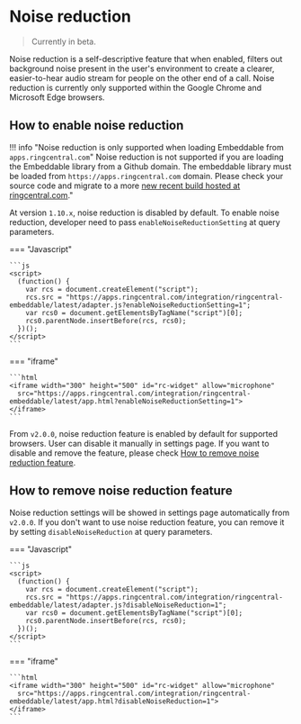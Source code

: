 # Noise reduction

<!-- md:version 1.10.0 -->

> Currently in beta.

Noise reduction is a self-descriptive feature that when enabled, filters out background noise present in the user's environment to create a clearer, easier-to-hear audio stream for people on the other end of a call. Noise reduction is currently only supported within the Google Chrome and Microsoft Edge browsers.

## How to enable noise reduction

!!! info "Noise reduction is only supported when loading Embeddable from `apps.ringcentral.com`"
    Noise reduction is not supported if you are loading the Embeddable library from a Github domain. The embeddable library must be loaded from `https://apps.ringcentral.com` domain. Please check your source code and migrate to a more [new recent build hosted at ringcentral.com](../integration/new-latest-uri.md)."

<!-- md:version 1.10.0 -->

At version `1.10.x`, noise reduction is disabled by default. To enable noise reduction, developer need to pass `enableNoiseReductionSetting` at query parameters.

=== "Javascript"

    ```js
    <script>
      (function() {
        var rcs = document.createElement("script");
        rcs.src = "https://apps.ringcentral.com/integration/ringcentral-embeddable/latest/adapter.js?enableNoiseReductionSetting=1";
        var rcs0 = document.getElementsByTagName("script")[0];
        rcs0.parentNode.insertBefore(rcs, rcs0);
      })();
    </script>
    ```

=== "iframe"

    ```html
    <iframe width="300" height="500" id="rc-widget" allow="microphone" 
      src="https://apps.ringcentral.com/integration/ringcentral-embeddable/latest/app.html?enableNoiseReductionSetting=1">
    </iframe>
    ```

<!-- md:version 2.0.0 -->

From `v2.0.0`, noise reduction feature is enabled by default for supported browsers. User can disable it manually in settings page. If you want to disable and remove the feature, please check [How to remove noise reduction feature](#how-to-remove-noise-reduction-feature).

## How to remove noise reduction feature

<!-- md:version 2.0.0 -->

Noise reduction settings will be showed in settings page automatically from `v2.0.0`. If you don't want to use noise reduction feature, you can remove it by setting `disableNoiseReduction` at query parameters.

=== "Javascript"

    ```js
    <script>
      (function() {
        var rcs = document.createElement("script");
        rcs.src = "https://apps.ringcentral.com/integration/ringcentral-embeddable/latest/adapter.js?disableNoiseReduction=1";
        var rcs0 = document.getElementsByTagName("script")[0];
        rcs0.parentNode.insertBefore(rcs, rcs0);
      })();
    </script>
    ```

=== "iframe"

    ```html
    <iframe width="300" height="500" id="rc-widget" allow="microphone" 
      src="https://apps.ringcentral.com/integration/ringcentral-embeddable/latest/app.html?disableNoiseReduction=1">
    </iframe>
    ```
